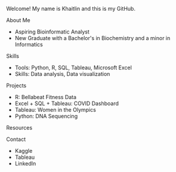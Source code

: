 Welcome! My name is Khaitlin and this is my GitHub.

About Me
- Aspiring Bioinformatic Analyst
- New Graduate with a Bachelor's in Biochemistry and a minor in Informatics

Skills
- Tools: Python, R, SQL, Tableau, Microsoft Excel
- Skills: Data analysis, Data visualization

Projects
- R: Bellabeat Fitness Data
- Excel + SQL + Tableau: COVID Dashboard
- Tableau: Women in the Olympics
- Python: DNA Sequencing

Resources

Contact
- Kaggle
- Tableau
- LinkedIn


<!---
khaitmb/khaitmb is a ✨ special ✨ repository because its `README.md` (this file) appears on your GitHub profile.
You can click the Preview link to take a look at your changes.
--->
